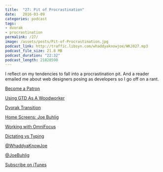 ```yaml
---
title:  "27: Pit of Procrastination"
date:   2016-03-09
categories: podcast
tags:
- dvorak
- procrastination
permalink: /27/
image: /assets/posts/Pit-of-Procrastination.jpg
podcast_link: http://traffic.libsyn.com/whaddyaknowjoe/WKJ027.mp3
podcast_file_size: 21.8 MB
podcast_duration: "22:32"
podcast_length: 21828590
---
```

I reflect on my tendencies to fall into a procrastination pit. And a reader emailed me about web designers posing as developers so I go off on a rant.
<!--more-->

[Become a Patron](http://joebuhlig.com/patron/)

[Using GTD As A Woodworker](http://joebuhlig.com/using-gtd-as-a-woodworker/)

[Dvorak Transition](http://joebuhlig.com/dvorak-transition/)

[Home Screens: Joe Buhlig](http://macsparky.com/blog/2015/7/home-screens-joe-buhlig)

[Working with OmniFocus](https://tools.joebuhlig.com/working-with-omnifocus/)

[Dictating vs Typing](http://joebuhlig.com/dictating-vs-typing/)

[@WhaddyaKnowJoe](https://twitter.com/whaddyaknowjoe)

[@JoeBuhlig](https://twitter.com/JoeBuhlig)

[Subscribe on iTunes](https://itunes.apple.com/us/podcast/whaddya-know-joe/id1035426948)